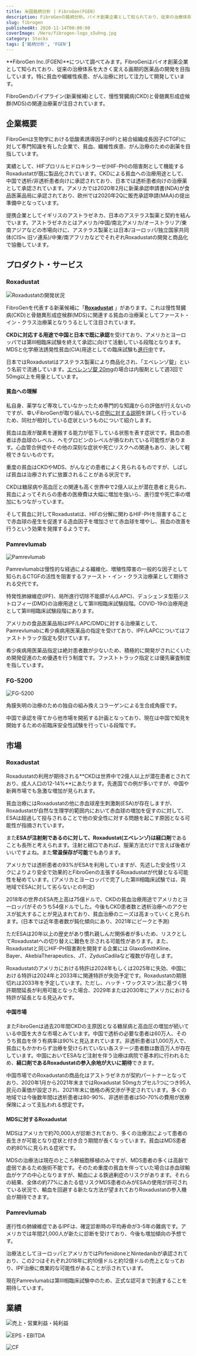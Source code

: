 ```yaml
---
title: 米国銘柄分析 | FibroGen(FGEN)
description: FibroGenの銘柄分析。バイオ創薬企業として知られており、従来の治療体系を大きく変える画期的医薬品の開発を目指す。特に貧血や繊維性疾患、がん治療に対して注力して開発。
slug: fibrogen
publishedAt: 2020-11-14T00:00:00
coverImage: /Hero/fibrogen-logo_s5uhng.jpg
category: Stocks
tags: ['銘柄分析', 'FGEN']
---
```


**FibroGen Inc.(FGEN)**について調べてみます。FibroGenはバイオ創薬企業として知られており、従来の治療体系を大きく変える画期的医薬品の開発を目指しています。特に貧血や繊維性疾患、がん治療に対して注力して開発しています。

FibroGenのパイプライン(新薬候補)として、慢性腎臓病(CKD)と骨髄異形成症候群(MDS)の関連治療薬が注目されています。

## 企業概要

FibroGenは生物学における低酸素誘導因子(HIF)と結合組織成長因子(CTGF)に対して専門知識を有した企業で、貧血、繊維性疾患、がん治療のための創薬を目指しています。

実績として、HIFプロリルヒドロキシラーゼ(HIF-PH)の阻害剤として機能するRoxadustatが既に製品化されています。CKDによる貧血への治療用途として、中国で透析/非透析患者向けに承認されており、日本では透析患者向けの治療薬として承認されています。アメリカでは2020年2月に新薬承認申請書(NDA)が食品医薬品局に承認されており、欧州では2020年2Qに販売承認申請(MAA)の提出準備中となっています。

提携企業としてイギリスのアストラゼネカ、日本のアステラス製薬と契約を結んでいます。アストラゼネカとはアメリカ/中国/南北アメリカ/オーストラリア/東南アジアなどの市場向けに、アステラス製薬とは日本/ヨーロッパ/独立国家共同体(CIS≒ 旧ソ連系)/中東/南アフリカなどでそれぞれRoxadustatの開発と商品化で協働しています。

## プロダクト・サービス

### Roxadustat

![Roxadustatの開発状況](/Stocks/fibrogen-roxadustat-pipeline_lkcitx.png)

FibroGenを代表する新薬候補に「**[Roxadustat](https://www.fibrogen.com/roxadustat/)** 」があります。これは慢性腎臓病(CKD)と骨髄異形成症候群(MDS)に関連する貧血の治療薬としてファースト・イン・クラス治療薬となりうるとして注目されています。

**CKDに対応する用途で中国と日本で既に承認**を受けており、アメリカとヨーロッパでは第III相臨床試験を終えて承認に向けて活動している段階となります。MDSと化学療法誘発性貧血(CIA)用途としての臨床試験も[進行中](https://clinicaltrials.gov/ct2/results?term=roxadustat&Search=Apply&age_v=&gndr=&type=&rslt)です。

日本ではRoxadustatはアステラス製薬により商品化され、「エベレンゾ錠」という名前で流通しています。[エベレンゾ錠 20mg](https://www.rad-ar.or.jp/siori/kekka_plain.cgi?n=47320)の場合は内服剤として週3回で50mg以上を用量としています。

#### 貧血への理解

私自身、薬学など専攻していなかったため専門的な知識からの評価が行えないのですが、幸いFibroGenが取り組んでいる[症例に対する説明](https://www.fibrogen.com/our-expertise/anemia/)を詳しく行っているため、同社が相対している症状というものについて紹介します。

貧血は血液が酸素を運搬する能力が低下している状態を表す症状です。貧血の患者は赤血球のレベル、ヘモグロビンのレベルが損なわれている可能性があります。心血管合併症やその他の深刻な症状や死亡リスクへの関連もあり、決して軽視できないものです。

重度の貧血はCKDやMDS、がんなどの患者によく見られるものですが、しばしば貧血は治療されずに放置されることがある状況です。

CKDは糖尿病や高血圧との関連も高く世界中で2億人以上が潜在患者と見られ、貧血によってそれらの患者の医療費は大幅に増加を強いら、進行度や死亡率の増加にもつながっています。

そして貧血に対してRoxadustatは、HIFの分解に関わるHIF-PHを阻害することで赤血球の産生を促進する造血因子を増加させて赤血球を増やし、貧血の改善を行うという効果を発揮するようです。

### Pamrevlumab

![Pamrevlumab](/Stocks/fibrogen-roxadustat-pipeline_lkcitx.png)

Pamrevlumabは慢性的な経過による繊維化、増殖性障害の一般的な因子として知られるCTGFの活性を阻害するファースト・イン・クラス治療薬として期待される交代です。

特発性肺線維症(IPF)、局所進行切除不能膵がん(LAPC)、デュシェンヌ型筋ジストロフィー(DMD)の治療用途として第III相臨床試験段階。COVID-19の治療用途として第III相臨床試験段階にあります。

アメリカの食品医薬品局はIPF/LAPC/DMDに対する治療薬として、Pamrevlumabに希少疾病用医薬品の指定を受けており、IPF/LAPCについてはファストトラック指定も受けています。

希少疾病用医薬品指定は絶対患者数が少ないため、積極的に開発がされにくいため開発促進のため優遇を行う制度です。ファストトラック指定とは優先審査制度を指しています。

### FG-5200

![FG-5200](/Stocks/fibrogen-fg5200-pipeline_lqvhqg.png)

角膜失明の治療のための独自の組み換えコラーゲンによる生合成角膜です。

中国で承認を得てから他市場を開拓する計画となっており、現在は中国で知見を開始するための前臨床安全性試験を行っている段階です。

## 市場

### Roxadustat

Roxadustatの利用が期待される**CKDは世界中で2億人以上が潜在患者とされており、成人人口の12-14%**にあたります。先進国での例が多いですが、中国や新興市場でも急激な増加が見られます。

貧血治療にはRoxadustatの他に赤血球産生刺激剤(ESA)が存在しますが、Roxadustatが自然な生理学的範囲内において赤血球の増加を促すのに対して、ESAは超過して投与されることで他の安全性に対する問題を起こす原因となる可能性が指摘されています。

また**ESAが注射剤であるのに対して、Roxadustat(エベレンゾ)は経口剤**であることも長所と考えられます。注射と経口であれば、服薬方法だけで言えば後者がいいですよね。また**常温保存が可能**でもあります。

アメリカでは透析患者の93%がESAを利用していますが、先述した安全性リスクによりより安全で効果的とFibroGenの主張するRoxadustatが代替となる可能性を秘めています。(アメリカとヨーロッパで完了した第III相臨床試験では、両地域でESAに対して劣らないとの判定)

2018年の世界のESA売上高は75億ドルで、CKDの貧血治療用途でアメリカとヨーロッパがそのうち54億ドルでした。今後もCKD患者数と透析治療へのアクセスが拡大することが見込まれており、貧血治療のニーズは高まっていくと見られます。(日本では近年患者数が鈍化傾向にあり、2021年にピークと予測)

ただESAは20年以上の歴史があり慣れ親しんだ関係者が多いため、リスクとしてRoxadustatへの切り替えに難色を示される可能性があります。また、Roxadustatと同じHIF-PH阻害剤を開発する企業には GlaxoSmithKline、Bayer、AkebiaTherapeutics、JT、ZydusCadilaなど複数が存在します。

Roxadustatのアメリカにおける特許は2024年もしくは2025年に失効、中国における特許は2024年と2033年に関連特許が失効予定です。Roxadustatの期限切れは2033年を予定しています。ただし、ハッチ・ワックスマン法に基づく特許期間延長が利用可能となった場合、2029年または2030年にアメリカにおける特許が延長となる見込みです。

#### 中国市場

またFibroGenは過去20年間CKDの主原因となる糖尿病と高血圧の増加が続いている中国を大きな市場とみています。中国で透析の必要な患者は60万人、そのうち貧血を伴う有病率は90%と見込まれています。非透析患者は1,000万人で、貧血にもかかわらず治療を受けられていない各ステージ患者数は数百万人が存在しています。中国においてESAなど注射を伴う治療は病院で基本的に行われるため、**経口剤であるRoxadustatの参入余地が大いに期待**できます。

中国市場でのRoxadustatの商品化はアストラゼネカが契約パートナーとなっており、2020年1月から2021年末まではRoxadustat 50mgカプセル1つにつき95人民元の薬価が設定され、2021年末に価格の再交渉が予定されています。多くの地域では今後数年間は透析患者は80-90%、非透析患者は50-70%の費用が医療保険によって支払われる想定です。

#### MDSに対するRoxadustat

MDSはアメリカで約70,000人が診断されており、多くの治療法によって患者の長生きが可能となり症状と付き合う期間が長くなっています。貧血はMDS患者の約80%に見られる症状です。

MDSの治療法は現在のところ幹細胞移植のみですが、MDS患者の多くは高齢で虚弱であるため施術不能です。そのため重度の貧血を伴っていた場合は赤血球輸血がケアの中心となりますが、輸血による鉄過剰症のリスクがあります。それらの結果、全体の約77%にあたる低リスクMDS患者のみがESAの使用が許可されている状況で、輸血を回避する新たな方法が望まれておりRoxadustatの参入機会が期待できます。

### Pamrevlumab

進行性の肺線維症であるIPFは、確定診断時の平均寿命が3-5年の難病です。アメリカでは年間21,000人が新たに診断を受けており、今後も増加傾向の予想です。

治療法としてヨーロッパとアメリカではPirfenidoneとNintedanibが承認されており、この2つはそれぞれ2018年に約10億ドルと約12億ドルの売上となっており、IPF治療に商業的な可能性があることが示されています。

現在Pamrevlumabは第III相臨床試験中のため、正式な認可まで到達することを期待しています。

## 業績

![売上・営業利益・純利益](/Stocks/fgen-revenue-2020q3.png)

![EPS・EBITDA](/Stocks/fgen-eps-2020q3.png)

![CF](/Stocks/fgen-cf-2020q3.png)
